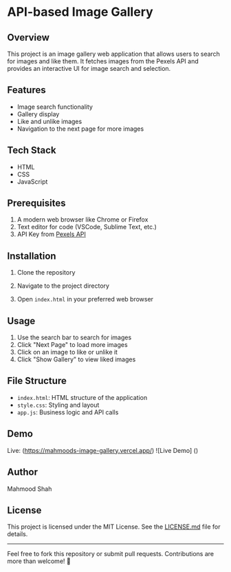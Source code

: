 # API-based Image Gallery

## Overview

This project is an image gallery web application that allows users to search for images and like them. It fetches images from the Pexels API and provides an interactive UI for image search and selection.


## Features

- Image search functionality
- Gallery display
- Like and unlike images
- Navigation to the next page for more images

## Tech Stack

- HTML
- CSS
- JavaScript

## Prerequisites

1. A modern web browser like Chrome or Firefox
2. Text editor for code (VSCode, Sublime Text, etc.)
3. API Key from [Pexels API](https://www.pexels.com/api/)

## Installation

1. Clone the repository


2. Navigate to the project directory


3. Open `index.html` in your preferred web browser

## Usage

1. Use the search bar to search for images
2. Click "Next Page" to load more images
3. Click on an image to like or unlike it
4. Click "Show Gallery" to view liked images

## File Structure

- `index.html`: HTML structure of the application
- `style.css`: Styling and layout
- `app.js`: Business logic and API calls


## Demo
Live: (https://mahmoods-image-gallery.vercel.app/)
![Live Demo] ()
## Author
Mahmood Shah

## License

This project is licensed under the MIT License. See the [LICENSE.md](LICENSE.md) file for details.

---

Feel free to fork this repository or submit pull requests. Contributions are more than welcome! 🚀
